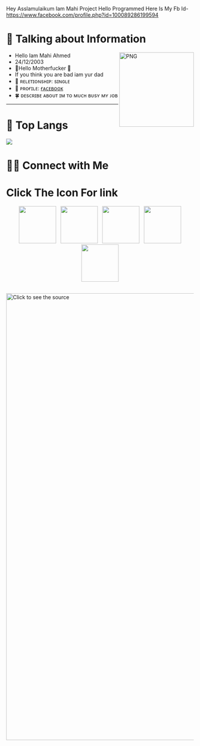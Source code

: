 Hey Asslamulaikum Iam Mahi Project 
Hello Programmed
Here Is My Fb Id- https://www.facebook.com/profile.php?id=100089286199594
# 📰 Talking about Information
<img align="right" width=200px alt="PNG" src="https://i.ibb.co/PcFx4GJ/image.jpg" />

-   Hello Iam Mahi Ahmed 
-   24/12/2003
-   🫦Hello Motherfucker 🖕
-   If you think you are bad iam yur dad
-   💓 ʀᴇʟᴇᴛɪᴏɴsʜɪᴘ: sɪɴɢʟᴇ
-   🍁 ᴘʀᴏғɪʟᴇ: [ғᴀᴄᴇʙᴏᴏᴋ]([](https://www.facebook.com/NOOBS.DEVELOPER.AYAN))
-   🍀 ᴅᴇsᴄʀɪʙᴇ ᴀʙᴏᴜᴛ ɪᴍ ᴛᴏ ᴍᴜᴄʜ ʙᴜsʏ ᴍʏ ᴊᴏʙ
<hr>

# 📖 Top Langs
![](https://imgur.com/a/HkuD0bH)


# 🤝🏻 Connect with Me


# Click The Icon For link
<p align="center">
&nbsp; <a href="𝐍𝐀𝐈𝐈" target="_blank" rel="noopener noreferrer"><img src="https://www.facebook.com/NOOBS.DEVELOPER.AYAN" width="100" /></a>
&nbsp; <a href="https://chat.whatsapp.com/𝐍𝐀𝐈𝐈" target="_blank" rel="noopener noreferrer"><img src="https://cdn-icons-png.flaticon.com/512/3670/3670051.png" width="100" /></a>    
&nbsp; <a href="https://github.com/MR-AYAN-CHOWDHURY" target="_blank" rel="noopener noreferrer"><img src="https://img.icons8.com/plasticine/100/000000/github.png" width="100" /></a>
&nbsp; <a href="[(https://www.facebook.com/NOOBS.DEVELOPER.AYAN)]()" target="_blank" rel="noopener noreferrer"><img src="https://img.icons8.com/plasticine/100/000000/facebook.png"  width="100" /></a>
&nbsp; <a href="mailto: mohammadayan55505@gmail.com" target="_blank" rel="noopener noreferrer"><img src="https://img.icons8.com/plasticine/100/000000/gmail.png"  width="100" /></a>
</p>
<br>
<a href="#" target="_blank">
	<img src="https://imgur.com/a/HkuD0bH" width="1200" alt="Click to see the source" />
</a>  
</a>
